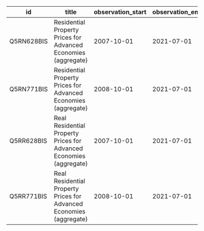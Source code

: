 | id         | title                                                               | observation_start   | observation_end   |
|------------|---------------------------------------------------------------------|---------------------|-------------------|
| Q5RN628BIS | Residential Property Prices for Advanced Economies (aggregate)      | 2007-10-01          | 2021-07-01        |
| Q5RN771BIS | Residential Property Prices for Advanced Economies (aggregate)      | 2008-10-01          | 2021-07-01        |
| Q5RR628BIS | Real Residential Property Prices for Advanced Economies (aggregate) | 2007-10-01          | 2021-07-01        |
| Q5RR771BIS | Real Residential Property Prices for Advanced Economies (aggregate) | 2008-10-01          | 2021-07-01        |